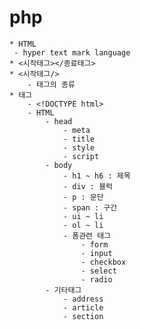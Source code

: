 # php
    * HTML
     - hyper text mark language
    * <시작태그></종료태그>
    * <시작태그/>
        - 태그의 종류
    * 태그
        - <!DOCTYPE html>
        - HTML
            - head
                - meta
                - title
                - style
                - script
            - body
                - h1 ~ h6 : 제목
                - div : 블럭
                - p : 문단
                - span : 구간
                - ui ~ li
                - ol ~ li
                - 폼관련 태그
                    - form
                    - input
                    - checkbox
                    - select
                    - radio
            - 기타태그
                - address
                - article
                - section